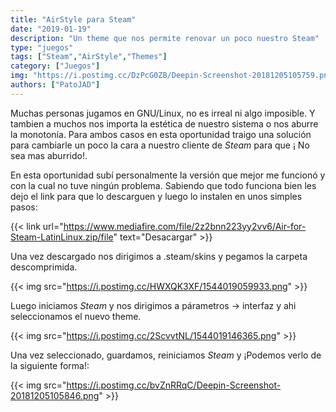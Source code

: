 ```yaml
---
title: "AirStyle para Steam"
date: "2019-01-19"
description: "Un theme que nos permite renovar un poco nuestro Steam"
type: "juegos"
tags: ["Steam","AirStyle","Themes"]
category: ["Juegos"]
img: "https://i.postimg.cc/DzPcG0ZB/Deepin-Screenshot-20181205105759.png"
authors: ["PatoJAD"]
---
```


Muchas personas jugamos en GNU/Linux, no es irreal ni algo imposible. Y tambien a muchos nos importa la estética de nuestro sistema o nos aburre la monotonía. Para ambos casos en esta oportunidad traigo una solución para cambiarle un poco la cara a nuestro cliente de _Steam_ para que ¡ No sea mas aburrido!.

En esta oportunidad subí personalmente la versión que mejor me funcionó y con la cual no tuve ningún problema. Sabiendo que todo funciona bien les dejo el link para que lo descarguen y luego lo instalen en unos simples pasos:



{{< link url="https://www.mediafire.com/file/2z2bnn223yy2vv6/Air-for-Steam-LatinLinux.zip/file" text="Desacargar" >}}



Una vez descargado nos dirigimos a .steam/skins y pegamos la carpeta descomprimida.

{{< img src="https://i.postimg.cc/HWXQK3XF/1544019059933.png" >}}

Luego iniciamos _Steam_ y nos dirigimos a párametros -> interfaz y ahi seleccionamos el nuevo theme.

{{< img src="https://i.postimg.cc/2ScvvtNL/1544019146365.png" >}}

Una vez seleccionado, guardamos, reiniciamos _Steam_ y ¡Podemos verlo de la siguiente forma!:

{{< img src="https://i.postimg.cc/bvZnRRqC/Deepin-Screenshot-20181205105846.png" >}}
